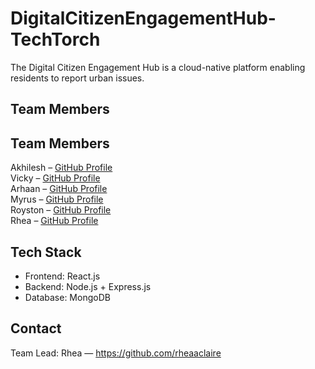 # DigitalCitizenEngagementHub-TechTorch
 The Digital Citizen Engagement Hub is a cloud-native platform enabling residents to report  urban issues.

 ## Team Members
 
## Team Members
Akhilesh – [GitHub Profile](https://github.com/Akhilesh-Singh022)  
Vicky – [GitHub Profile](https://github.com/vickygovekar)  
Arhaan – [GitHub Profile](https://github.com/Arhaan-Shaikh)  
Myrus – [GitHub Profile](https://github.com/myrus10)  
Royston – [GitHub Profile](https://github.com/devilsdesign)  
Rhea – [GitHub Profile](https://github.com/rheaaclaire)



## Tech Stack
- Frontend: React.js
- Backend: Node.js + Express.js
- Database: MongoDB

## Contact
 Team Lead: Rhea — https://github.com/rheaaclaire
